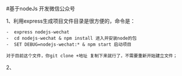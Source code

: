 
#基于nodeJs 开发微信公众号

1、利用express生成项目文件目录是很方便的，命令是：

	-  express nodejs-wechat	
	-  cd nodejs-wechat & npm install 进入并安装node的包 
	-  SET DEBUG=nodejs-wechat:* & npm start 启动项目
	 
	对于目前这个文件，你git clone +地址 复制下来就行了，不需要重新开始建立文件；

2、
